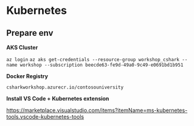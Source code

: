 # Kubernetes 

## Prepare env

**AKS Cluster**<br/>

``az login``
``az aks get-credentials --resource-group workshop_cshark --name workshop --subscription beecde63-fe9d-49a0-9c49-e0691bd1b951``

**Docker Registry**<br/>

``csharkworkshop.azurecr.io/contosouniversity``

**Install VS Code + Kubernetes extension**

https://marketplace.visualstudio.com/items?itemName=ms-kubernetes-tools.vscode-kubernetes-tools



